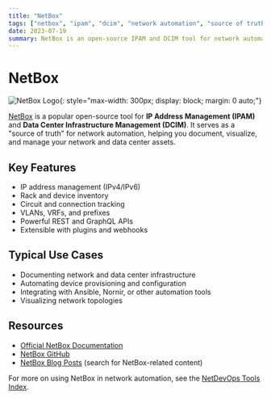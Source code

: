 ```yaml
---
title: "NetBox"
tags: ["netbox", "ipam", "dcim", "network automation", "source of truth"]
date: 2023-07-19
summary: NetBox is an open-source IPAM and DCIM tool for network automation and infrastructure management.
---
```


# NetBox

![NetBox Logo](https://netbox.readthedocs.io/en/stable/_images/netbox_logo.png){: style="max-width: 300px; display: block; margin: 0 auto;"}

[NetBox](https://netbox.dev/) is a popular open-source tool for **IP Address Management (IPAM)** and **Data Center Infrastructure Management (DCIM)**. It serves as a "source of truth" for network automation, helping you document, visualize, and manage your network and data center assets.

<!-- more -->

## Key Features
- IP address management (IPv4/IPv6)
- Rack and device inventory
- Circuit and connection tracking
- VLANs, VRFs, and prefixes
- Powerful REST and GraphQL APIs
- Extensible with plugins and webhooks

## Typical Use Cases
- Documenting network and data center infrastructure
- Automating device provisioning and configuration
- Integrating with Ansible, Nornir, or other automation tools
- Visualizing network topologies

## Resources
- [Official NetBox Documentation](https://docs.netbox.dev/)
- [NetBox GitHub](https://github.com/netbox-community/netbox)
- [NetBox Blog Posts](/blog/index/) (search for NetBox-related content)

For more on using NetBox in network automation, see the [NetDevOps Tools Index](/tools/). 